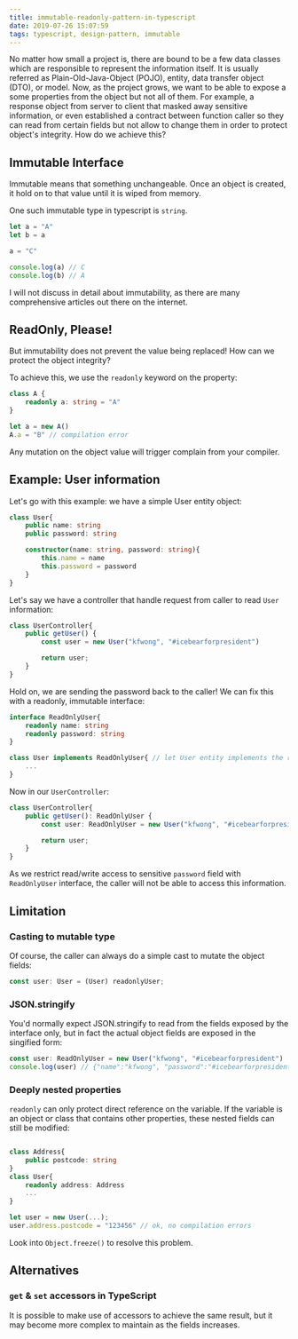 ```yaml
---
title: immutable-readonly-pattern-in-typescript
date: 2019-07-26 15:07:59
tags: typescript, design-pattern, immutable
---
```


No matter how small a project is, there are bound to be a few data classes which are responsible to represent the information itself. It is usually referred as Plain-Old-Java-Object (POJO), entity, data transfer object (DTO), or model. Now, as the project grows, we want to be able to expose a some properties from the object but not all of them. For example, a response object from server to client that masked away sensitive information, or even established a contract between function caller so they can read from certain fields but not allow to change them in order to protect object's integrity. How do we achieve this?

## Immutable Interface
Immutable means that something unchangeable. Once an object is created, it hold on to that value until it is wiped from memory.

One such immutable type in typescript is `string`.

```typescript
let a = "A"
let b = a

a = "C"

console.log(a) // C
console.log(b) // A
```

I will not discuss in detail about immutability, as there are many comprehensive articles out there on the internet. 

## ReadOnly, Please!
But immutability does not prevent the value being replaced! How can we protect the object integrity?

To achieve this, we use the `readonly` keyword on the property:
```typescript
class A {
	readonly a: string = "A"
}

let a = new A()
A.a = "B" // compilation error
```

Any mutation on the object value will trigger complain from your compiler.

## Example: User information
Let's go with this example: we have a simple User entity object:
```typescript
class User{
	public name: string
	public password: string

	constructor(name: string, password: string){
		this.name = name
		this.password = password
	}
}
```
Let's say we have a controller that handle request from caller to read `User` information:
```typescript
class UserController{
	public getUser() {
		const user = new User("kfwong", "#icebearforpresident")

		return user;
	}
}
```
Hold on, we are sending the password back to the caller! We can fix this with a readonly, immutable interface:

```typescript
interface ReadOnlyUser{
	readonly name: string
	readonly password: string
}

class User implements ReadOnlyUser{ // let User entity implements the readonly interface
	...
}
```

Now in our `UserController`:

```typescript
class UserController{
	public getUser(): ReadOnlyUser {
		const user: ReadOnlyUser = new User("kfwong", "#icebearforpresident")

		return user;
	}
}
```

As we restrict read/write access to sensitive `password` field with `ReadOnlyUser` interface, the caller will not be able to access this information.

## Limitation

### Casting to mutable type
Of course, the caller can always do a simple cast to mutate the object fields:
```typescript
const user: User = (User) readonlyUser;
```

### JSON.stringify
You'd normally expect JSON.stringify to read from the fields exposed by the interface only, but in fact the actual object fields are exposed in the singified form:
```typescript
const user: ReadOnlyUser = new User("kfwong", "#icebearforpresident")
console.log(user) // {"name":"kfwong", "password":"#icebearforpresident"}
```

### Deeply nested properties
`readonly` can only protect direct reference on the variable. If the variable is an object or class that contains other properties, these nested fields can still be modified:
```typescript

class Address{
	public postcode: string
}
class User{
	readonly address: Address
	...
}

let user = new User(...);
user.address.postcode = "123456" // ok, no compilation errors
```

Look into `Object.freeze()` to resolve this problem.

## Alternatives
### `get` & `set` accessors in TypeScript
It is possible to make use of accessors to achieve the same result, but it may become more complex to maintain as the fields increases.